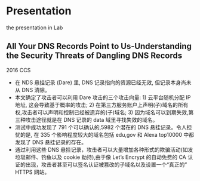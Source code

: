 # Presentation
the presentation in Lab
## All Your DNS Records Point to Us-Understanding the Security Threats of Dangling DNS Records
2016 CCS
* 在 NDS 悬挂记录 (Dare) 里, DNS 记录指向的资源已经无效, 但记录本身尚未从 DNS 清除。
* 本文确定了攻击者可以利用 Dare 攻击的三个攻击向量: 1) 云平台随机分配 IP 地址, 这会导致基于概率的攻击; 2) 在第三方服务账户上声明(子)域名的所有权,攻击者可以声明和控制已经被遗弃的(子)域名; 3) 因为域名可以到期失效,第三种攻击途径就是在 DNS 记录的 data 域里寻找失效的域名。
* 测试中成功发现了 791 个可以确认的,5982 个潜在的 DNS 悬挂记录。令人担忧的是, 在 335 个影响程度较大的域名包括 edu,gov 和 Alexa top10000 中都发现了 DNS 悬挂记录的存在。
* 通过利用这些 DNS 悬挂记录，攻击者可以大量增加各种形式的欺骗活动(如发垃圾邮件、钓鱼以及 cookie 劫持),由于像 Let’s Encrypt 的自动免费的 CA 认证的出现，攻击者甚至可以签名认证被篡改的子域名以及设置一个“真正的” HTTPS 网站。
